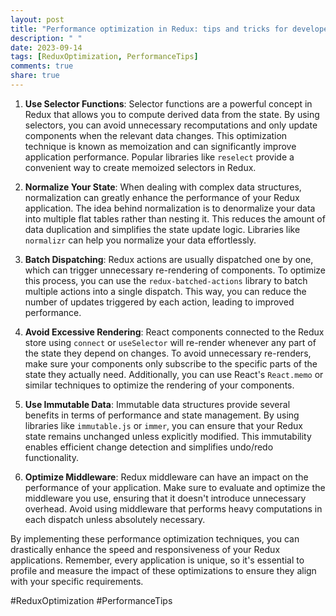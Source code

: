 ```yaml
---
layout: post
title: "Performance optimization in Redux: tips and tricks for developers"
description: " "
date: 2023-09-14
tags: [ReduxOptimization, PerformanceTips]
comments: true
share: true
---
```


1. **Use Selector Functions**: Selector functions are a powerful concept in Redux that allows you to compute derived data from the state. By using selectors, you can avoid unnecessary recomputations and only update components when the relevant data changes. This optimization technique is known as memoization and can significantly improve application performance. Popular libraries like `reselect` provide a convenient way to create memoized selectors in Redux.

2. **Normalize Your State**: When dealing with complex data structures, normalization can greatly enhance the performance of your Redux application. The idea behind normalization is to denormalize your data into multiple flat tables rather than nesting it. This reduces the amount of data duplication and simplifies the state update logic. Libraries like `normalizr` can help you normalize your data effortlessly.

3. **Batch Dispatching**: Redux actions are usually dispatched one by one, which can trigger unnecessary re-rendering of components. To optimize this process, you can use the `redux-batched-actions` library to batch multiple actions into a single dispatch. This way, you can reduce the number of updates triggered by each action, leading to improved performance.

4. **Avoid Excessive Rendering**: React components connected to the Redux store using `connect` or `useSelector` will re-render whenever any part of the state they depend on changes. To avoid unnecessary re-renders, make sure your components only subscribe to the specific parts of the state they actually need. Additionally, you can use React's `React.memo` or similar techniques to optimize the rendering of your components.

5. **Use Immutable Data**: Immutable data structures provide several benefits in terms of performance and state management. By using libraries like `immutable.js` or `immer`, you can ensure that your Redux state remains unchanged unless explicitly modified. This immutability enables efficient change detection and simplifies undo/redo functionality.

6. **Optimize Middleware**: Redux middleware can have an impact on the performance of your application. Make sure to evaluate and optimize the middleware you use, ensuring that it doesn't introduce unnecessary overhead. Avoid using middleware that performs heavy computations in each dispatch unless absolutely necessary.

By implementing these performance optimization techniques, you can drastically enhance the speed and responsiveness of your Redux applications. Remember, every application is unique, so it's essential to profile and measure the impact of these optimizations to ensure they align with your specific requirements.

#ReduxOptimization #PerformanceTips